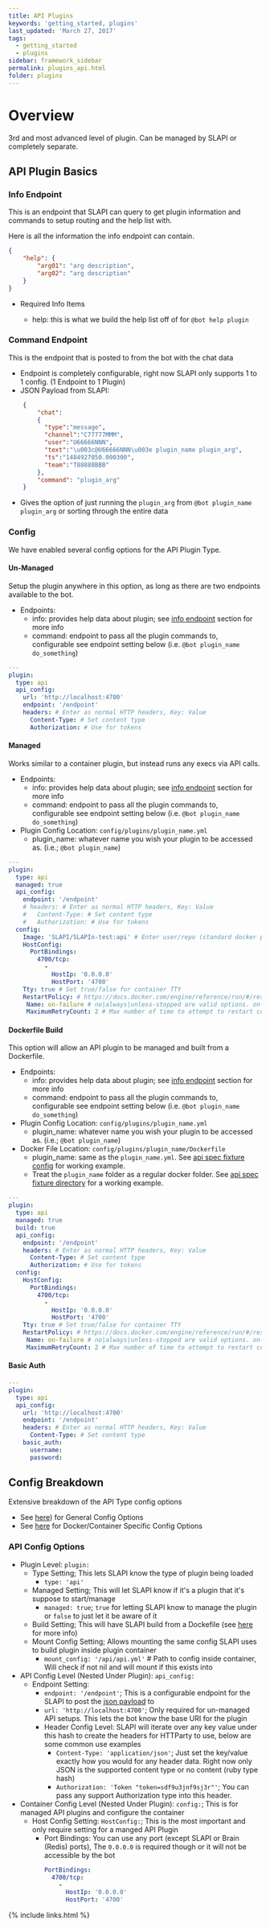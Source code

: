 ```yaml
---
title: API Plugins
keywords: 'getting_started, plugins'
last_updated: 'March 27, 2017'
tags:
  - getting_started
  - plugins
sidebar: framework_sidebar
permalink: plugins_api.html
folder: plugins
---
```


# Overview

3rd and most advanced level of plugin. Can be managed by SLAPI or completely separate.

## API Plugin Basics

### Info Endpoint

This is an endpoint that SLAPI can query to get plugin information and commands to setup routing and the help list with.

Here is all the information the info endpoint can contain.

```json
{
    "help": {
        "arg01": "arg description",
        "arg02": "arg description"
    }
}
```

-   Required Info Items

    -   help: this is what we build the help list off of for `@bot help plugin`

### Command Endpoint

This is the endpoint that is posted to from the bot with the chat data

-   Endpoint is completely configurable, right now SLAPI only supports 1 to 1 config. (1 Endpoint to 1 Plugin)
-   JSON Payload from SLAPI:
```json
    {
        "chat":
        {
          "type":"message",
          "channel":"C77777MMM",
          "user":"U66666NNN",
          "text":"\u003c@U66666NNN\u003e plugin_name plugin_arg",
          "ts":"1484927050.000300",
          "team":"T88888BBB"
        },
        "command": "plugin_arg"
    }
```
-   Gives the option of just running the `plugin_arg` from `@bot plugin_name plugin_arg` or sorting through the entire data

### Config

We have enabled several config options for the API Plugin Type.

#### Un-Managed
Setup the plugin anywhere in this option, as long as there are two endpoints available to the bot.

-   Endpoints:
    -   info: provides help data about plugin; see [info endpoint](#info-endpoint) section for more info
    -   command: endpoint to pass all the plugin commands to, configurable see endpoint setting below (i.e. `@bot plugin_name do_something`)

```yaml
---
plugin:
  type: api
  api_config:
    url: 'http://localhost:4700'
    endpoint: '/endpoint'
    headers: # Enter as normal HTTP headers, Key: Value
      Content-Type: # Set content type
      Authorization: # Use for tokens
```

#### Managed

Works similar to a container plugin, but instead runs any execs via API calls.

-   Endpoints:
    -   info: provides help data about plugin; see [info endpoint](#info-endpoint) section for more info
    -   command: endpoint to pass all the plugin commands to, configurable see endpoint setting below (i.e. `@bot plugin_name do_something`)
-   Plugin Config Location: `config/plugins/plugin_name.yml`
    -   plugin_name: whatever name you wish your plugin to be accessed as. (i.e.; `@bot plugin_name`)

```yaml
---
plugin:
  type: api
  managed: true
  api_config:
    endpoint: '/endpoint'
    # headers: # Enter as normal HTTP headers, Key: Value
    #   Content-Type: # Set content type
    #   Authorization: # Use for tokens
  config:
    Image: 'SLAPI/SLAPIn-test:api' # Enter user/repo (standard docker pull procedures), you can also pull from a private repo via domain.com/repo
    HostConfig:
      PortBindings:
        4700/tcp:
          -
            HostIp: '0.0.0.0'
            HostPort: '4700'
    Tty: true # Set true/false for container TTY
    RestartPolicy: # https://docs.docker.com/engine/reference/run/#/restart-policies---restart
     Name: on-failure # no|always|unless-stopped are valid options. on-failure requires MaximumRetryCount
     MaximumRetryCount: 2 # Max number of time to attempt to restart container/plugin before quitting
```

#### Dockerfile Build

This option will allow an API plugin to be managed and built from a Dockerfile.

-   Endpoints:
    -   info: provides help data about plugin; see [info endpoint](#info-endpoint) section for more info
    -   command: endpoint to pass all the plugin commands to, configurable see endpoint setting below (i.e. `@bot plugin_name do_something`)
-   Plugin Config Location: `config/plugins/plugin_name.yml`
    -   plugin_name: whatever name you wish your plugin to be accessed as. (i.e.; `@bot plugin_name`)
-   Docker File Location: `config/plugins/plugin_name/Dockerfile`
    -   plugin_name: same as the `plugin_name.yml`. See [api spec fixture config](https://github.com/ImperialLabs/SLAPI/blob/api_plugin/spec/fixtures/plugins/api.yml) for working example.
    -   Treat the `plugin_name` folder as a regular docker folder. See [api spec fixture directory](https://github.com/ImperialLabs/SLAPI/tree/api_plugin/spec/fixtures/plugins/api) for a working example.

```yaml
---
plugin:
  type: api
  managed: true
  build: true
  api_config:
    endpoint: '/endpoint'
    headers: # Enter as normal HTTP headers, Key: Value
      Content-Type: # Set content type
      Authorization: # Use for tokens
  config:
    HostConfig:
      PortBindings:
        4700/tcp:
          -
            HostIp: '0.0.0.0'
            HostPort: '4700'
    Tty: true # Set true/false for container TTY
    RestartPolicy: # https://docs.docker.com/engine/reference/run/#/restart-policies---restart
     Name: on-failure # no|always|unless-stopped are valid options. on-failure requires MaximumRetryCount
     MaximumRetryCount: 2 # Max number of time to attempt to restart container/plugin before quitting
```

#### Basic Auth

```yaml
---
plugin:
  type: api
  api_config:
    url: 'http://localhost:4700'
    endpoint: '/endpoint'
    headers: # Enter as normal HTTP headers, Key: Value
      Content-Type: # Set content type
    basic_auth:
      username:
      password:
```

## Config Breakdown
Extensive breakdown of the API Type config options

-   See [here](https://imperiallabs.github.io/plugins_script.html#config-breakdown)) for General Config Options
-   See [here](https://imperiallabs.github.io/plugins_container.html#config-breakdown) for Docker/Container Specific Config Options

### API Config Options
-   Plugin Level: `plugin:`
    -   Type Setting; This lets SLAPI know the type of plugin being loaded
        -   `type: 'api'`
    -   Managed Setting; This will let SLAPI know if it's a plugin that it's suppose to start/manage
        -   `managed: true`; `true` for letting SLAPI know to manage the plugin or `false` to just let it be aware of it
    -   Build Setting; This will have SLAPI build from a Dockefile (see [here]() for more info)
    -   Mount Config Setting; Allows mounting the same config SLAPI uses to build plugin inside plugin container
        -   `mount_config: '/api/api.yml'` # Path to config inside container, Will check if not nil and will mount if this exists into
-   API Config Level (Nested Under Plugin): `api_config:`
    -   Endpoint Setting:
        -   `endpoint: '/endpoint'`; This is a configurable endpoint for the SLAPI to post the [json payload](#command-endpoint) to
        -   `url: 'http://localhost:4700'`; Only required for un-managed API setups. This lets the bot know the base URI for the plugin
        -   Header Config Level: SLAPI will iterate over any key value under this hash to create the headers for HTTParty to use, below are some common use examples
            -   `Content-Type: 'application/json'`; Just set the key/value exactly how you would for any header data. Right now only JSON is the supported content type or no content (ruby type hash)
            -   `Authorization: 'Token "token=sdf9u3jnf9sj3r"'`; You can pass any support Authorization type into this header.
-   Container Config Level (Nested Under Plugin): `config:`; This is for managed API plugins and configure the container
    -   Host Config Setting: `HostConfig:`; This is the most important and only require setting for a manged API Plugin
        -   Port Bindings: You can use any port (except SLAPI or Brain (Redis) ports), The `0.0.0.0` is required though or it will not be accessible by the bot
            ```yaml
            PortBindings:
              4700/tcp:
                -
                  HostIp: '0.0.0.0'
                  HostPort: '4700'
            ```



{% include links.html %}
